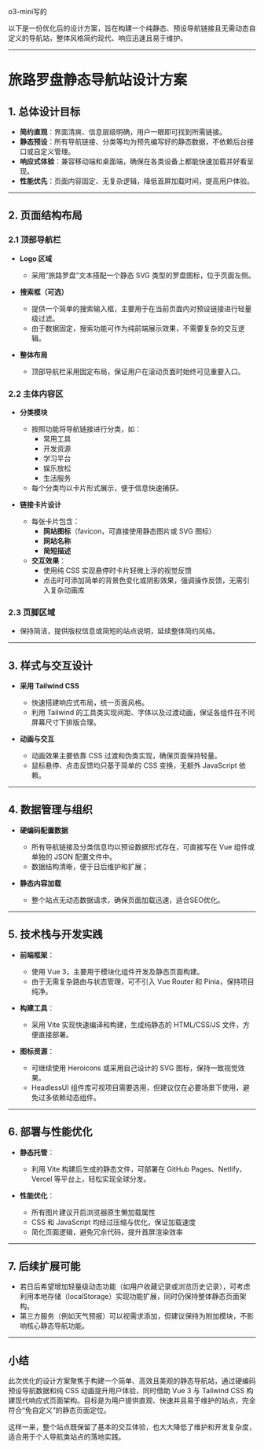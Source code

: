 o3-mini写的

以下是一份优化后的设计方案，旨在构建一个纯静态、预设导航链接且无需动态自定义的导航站，整体风格简约现代、响应迅速且易于维护。

---

# 旅路罗盘静态导航站设计方案

## 1. 总体设计目标

- **简约直观**：界面清爽、信息层级明确，用户一眼即可找到所需链接。
- **静态预设**：所有导航链接、分类等均为预先编写好的静态数据，不依赖后台接口或自定义管理。
- **响应式体验**：兼容移动端和桌面端，确保在各类设备上都能快速加载并好看呈现。
- **性能优先**：页面内容固定、无复杂逻辑，降低首屏加载时间，提高用户体验。

---

## 2. 页面结构布局

### 2.1 顶部导航栏

- **Logo 区域**  
  - 采用“旅路罗盘”文本搭配一个静态 SVG 类型的罗盘图标，位于页面左侧。
  
- **搜索框（可选）**  
  - 提供一个简单的搜索输入框，主要用于在当前页面内对预设链接进行轻量级过滤。  
  - 由于数据固定，搜索功能可作为纯前端展示效果，不需要复杂的交互逻辑。

- **整体布局**  
  - 顶部导航栏采用固定布局，保证用户在滚动页面时始终可见重要入口。

### 2.2 主体内容区

- **分类模块**  
  - 按照功能将导航链接进行分类，如：  
    - 常用工具  
    - 开发资源  
    - 学习平台  
    - 娱乐放松  
    - 生活服务  
  - 每个分类均以卡片形式展示，便于信息快速捕获。

- **链接卡片设计**  
  - 每张卡片包含：  
    - **网站图标**（favicon，可直接使用静态图片或 SVG 图标）  
    - **网站名称**  
    - **简短描述**
  - **交互效果**：  
    - 使用纯 CSS 实现悬停时卡片轻微上浮的视觉反馈  
    - 点击时可添加简单的背景色变化或阴影效果，强调操作反馈，无需引入复杂动画库

### 2.3 页脚区域

- 保持简洁，提供版权信息或简短的站点说明，延续整体简约风格。

---

## 3. 样式与交互设计

- **采用 Tailwind CSS**  
  - 快速搭建响应式布局，统一页面风格。  
  - 利用 Tailwind 的工具类实现间距、字体以及过渡动画，保证各组件在不同屏幕尺寸下排版合理。
  
- **动画与交互**  
  - 动画效果主要依靠 CSS 过渡和伪类实现，确保页面保持轻量。  
  - 鼠标悬停、点击反馈均只基于简单的 CSS 变换，无额外 JavaScript 依赖。

---

## 4. 数据管理与组织

- **硬编码配置数据**  
  - 所有导航链接及分类信息均以预设数据形式存在，可直接写在 Vue 组件或单独的 JSON 配置文件中。
  - 数据结构清晰，便于日后维护和扩展；
  
- **静态内容加载**  
  - 整个站点无动态数据请求，确保页面加载迅速，适合SEO优化。

---

## 5. 技术栈与开发实践

- **前端框架**：  
  - 使用 Vue 3，主要用于模块化组件开发及静态页面构建。  
  - 由于无需复杂路由与状态管理，可不引入 Vue Router 和 Pinia，保持项目纯净。

- **构建工具**：  
  - 采用 Vite 实现快速编译和构建，生成纯静态的 HTML/CSS/JS 文件，方便直接部署。

- **图标资源**：  
  - 可继续使用 Heroicons 或采用自己设计的 SVG 图标，保持一致视觉效果。  
  - HeadlessUI 组件库可视项目需要选用，但建议仅在必要场景下使用，避免过多依赖动态组件。

---

## 6. 部署与性能优化

- **静态托管**：  
  - 利用 Vite 构建后生成的静态文件，可部署在 GitHub Pages、Netlify、Vercel 等平台上，轻松实现全球分发。

- **性能优化**：  
  - 所有图片建议开启浏览器原生懒加载属性  
  - CSS 和 JavaScript 均经过压缩与优化，保证加载速度  
  - 简化页面逻辑，避免冗余代码，提升首屏渲染效率

---

## 7. 后续扩展可能

- 若日后希望增加轻量级动态功能（如用户收藏记录或浏览历史记录），可考虑利用本地存储（localStorage）实现功能扩展，同时仍保持整体静态页面架构。
- 第三方服务（例如天气预报）可以视需求添加，但建议保持为附加模块，不影响核心静态导航功能。

---

## 小结

此次优化的设计方案聚焦于构建一个简单、高效且美观的静态导航站，通过硬编码预设导航数据和纯 CSS 动画提升用户体验，同时借助 Vue 3 与 Tailwind CSS 构建现代响应式页面架构。目标是为用户提供直观、快速并且易于维护的站点，完全符合“免自定义”的静态页面定位。

这样一来，整个站点既保留了基本的交互体验，也大大降低了维护和开发复杂度，适合用于个人导航类站点的落地实践。
